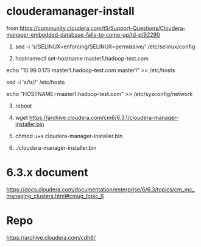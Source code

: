 # clouderamanager-install
from https://community.cloudera.com/t5/Support-Questions/Cloudera-manager-embedded-database-fails-to-come-up/td-p/92290

1. sed -i 's/SELINUX=enforcing/SELINUX=permissive/' /etc/selinux/config

2. hostnamectl set-hostname master1.hadoop-test.com

echo "10.99.0.175 master1.hadoop-test.com master1" >> /etc/hosts

sed -i 's/\r//' /etc/hosts

echo "HOSTNAME=master1.hadoop-test.com" >> /etc/sysconfig/network

3. reboot

4. wget https://archive.cloudera.com/cm6/6.3.1/cloudera-manager-installer.bin

5. chmod u+x cloudera-manager-installer.bin

6. ./cloudera-manager-installer.bin


# 6.3.x document
https://docs.cloudera.com/documentation/enterprise/6/6.3/topics/cm_mc_managing_clusters.html#cmug_topic_6

# Repo
https://archive.cloudera.com/cdh6/
